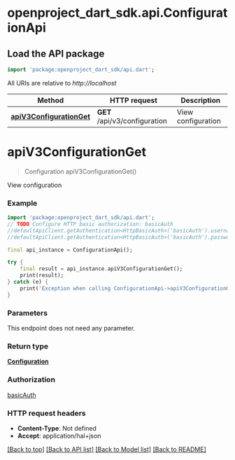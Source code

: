 # openproject_dart_sdk.api.ConfigurationApi

## Load the API package
```dart
import 'package:openproject_dart_sdk/api.dart';
```

All URIs are relative to *http://localhost*

Method | HTTP request | Description
------------- | ------------- | -------------
[**apiV3ConfigurationGet**](ConfigurationApi.md#apiV3ConfigurationGet) | **GET** /api/v3/configuration | View configuration


# **apiV3ConfigurationGet**
> Configuration apiV3ConfigurationGet()

View configuration

### Example 
```dart
import 'package:openproject_dart_sdk/api.dart';
// TODO Configure HTTP basic authorization: basicAuth
//defaultApiClient.getAuthentication<HttpBasicAuth>('basicAuth').username = 'YOUR_USERNAME'
//defaultApiClient.getAuthentication<HttpBasicAuth>('basicAuth').password = 'YOUR_PASSWORD';

final api_instance = ConfigurationApi();

try { 
    final result = api_instance.apiV3ConfigurationGet();
    print(result);
} catch (e) {
    print('Exception when calling ConfigurationApi->apiV3ConfigurationGet: $e\n');
}
```

### Parameters
This endpoint does not need any parameter.

### Return type

[**Configuration**](Configuration.md)

### Authorization

[basicAuth](../README.md#basicAuth)

### HTTP request headers

 - **Content-Type**: Not defined
 - **Accept**: application/hal+json

[[Back to top]](#) [[Back to API list]](../README.md#documentation-for-api-endpoints) [[Back to Model list]](../README.md#documentation-for-models) [[Back to README]](../README.md)

